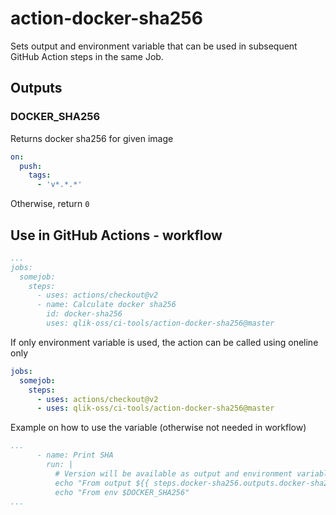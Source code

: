 # action-docker-sha256

Sets output and environment variable that can be used in subsequent GitHub Action steps in the same Job.

## Outputs

### DOCKER_SHA256

Returns docker sha256 for given image 

```yaml
on:
  push:
    tags:
      - 'v*.*.*'
```

Otherwise, return `0`

## Use in GitHub Actions - workflow

```yaml
...
jobs:
  somejob:
    steps:
      - uses: actions/checkout@v2
      - name: Calculate docker sha256
        id: docker-sha256
        uses: qlik-oss/ci-tools/action-docker-sha256@master
```

If only environment variable is used, the action can be called using oneline only

```yaml
jobs:
  somejob:
    steps:
      - uses: actions/checkout@v2
      - uses: qlik-oss/ci-tools/action-docker-sha256@master
```

Example on how to use the variable (otherwise not needed in workflow)

```yaml
...
      - name: Print SHA
        run: |
          # Version will be available as output and environment variable
          echo "From output ${{ steps.docker-sha256.outputs.docker-sha256 }}"
          echo "From env $DOCKER_SHA256"
...
```
